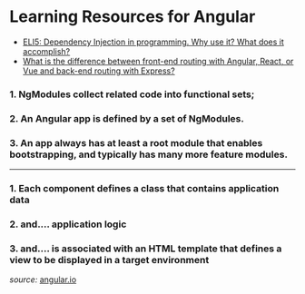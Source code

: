# Learning Resources for Angular

* [ELI5: Dependency Injection in programming. Why use it? What does it accomplish?](https://www.reddit.com/r/explainlikeimfive/comments/1ezihq/eli5_dependency_injection_in_programming_why_use/)
* [What is the difference between front-end routing with Angular, React, or Vue and back-end routing with Express?](https://www.reddit.com/r/webdev/comments/6r50r9/what_is_the_difference_between_frontend_routing)

### 1. NgModules collect related code into functional sets; 
### 2. An Angular app is defined by a set of NgModules. 
### 3. An app always has at least a root module that enables bootstrapping, and typically has many more feature modules.

---

### 1. Each component defines a class that contains application data
### 2. and.... application logic
### 3. and.... is associated with an HTML template that defines a view to be displayed in a target environment
*source:* [angular.io](https://angular.io/guide/architecture)













